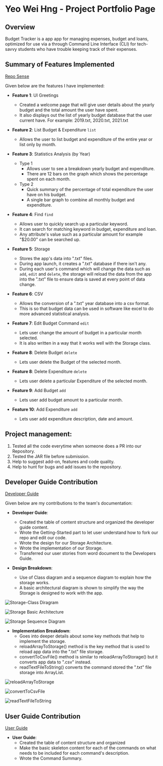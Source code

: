 # Yeo Wei Hng - Project Portfolio Page

## Overview

Budget Tracker is a app app for managing expenses, budget and loans, optimized for 
use via a through Command Line Interface (CLI) for tech-savvy students who have 
trouble keeping track of their expenses.

## Summary of Features Implemented

[Repo Sense](https://nus-cs2113-ay2122s1.github.io/tp-dashboard/?search=&sort=groupTitle&sortWithin=title&timeframe=commit&mergegroup=&groupSelect=groupByRepos&breakdown=true&checkedFileTypes=docs~functional-code~test-code~other&since=2021-09-25&tabOpen=true&tabType=zoom&tabAuthor=naijie2108&tabRepo=AY2122S1-CS2113T-F11-1%2Ftp%5Bmaster%5D&authorshipIsMergeGroup=false&authorshipFileTypes=docs~functional-code~test-code~other&authorshipIsBinaryFileTypeChecked=false&zA=YEOWEIHNGWHYELAB&zR=AY2122S1-CS2113T-F11-2%2Ftp%5Bmaster%5D&zACS=167.6350974930362&zS=2021-09-25&zFS=&zU=2021-11-08&zMG=false&zFTF=commit&zFGS=groupByRepos&zFR=false)

Given below are the features I have implemented:

* **Feature 1**: UI Greetings
  * Created a welcome page that will give user details about the yearly budget and the total 
  amount the user have spent.
  * It also displays out the list of yearly budget database that the user current have. For 
  example: 2019.txt, 2020.txt, 2021.txt

* **Feature 2**: List Budget & Expenditure `list`
  * Allows the user to list budget and expenditure of the entire year or list only by month.

* **Feature 3**: Statistics Analysis (by Year)
  * Type 1
      * Allows user to see a breakdown yearly budget and expenditure. 
      * There are 12 bars on the graph which shows the percentage spent on each month. 
  * Type 2
      * Quick summary of the percentage of total expenditure the user have on his budget.
      * A single bar graph to combine all monthly budget and expenditure.
  
* **Feature 4**: Find `find`
  * Allows user to quickly search up a particular keyword. 
  * It can search for matching keyword in budget, expenditure and loan.
  * Any attribute's value such as a particular amount for example "$20.00" can be searched up.

* **Feature 5**: Storage
  * Stores the app's data into ".txt" files.
  * During app launch, it creates a ".txt" database if there isn't any.
  * During each user's command which will change the data such as `add`, `edit` and `delete`,
    the storage will reload the data from the app into the ".txt" file to ensure data is 
    saved at every point of data change.
  
* **Feature 6**: CSV
  * Allows the conversion of a ".txt" year database into a csv format. 
  * This is so that budget data can be used in software like excel to do more advanced 
    statistical analysis. 

* **Feature 7**: Edit Budget Command `edit`
  * Lets user change the amount of budget in a particular month selected.
  * It is also written in a way that it works well with the Storage class.

* **Feature 8**: Delete Budget `delete`
  * Lets user delete the Budget of the selected month. 

* **Feature 8**: Delete Expenditure `delete`
  * Lets user delete a particular Expenditure of the selected month.

* **Feature 9**: Add Budget `add`
  * Lets user add budget amount to a particular month.

* **Feature 10**: Add Expenditure `add`
  * Lets user add expenditure description, date and amount.

## Project management:

1) Tested all the code everytime when someone does a PR into our Repository.
2) Tested the JAR file before submission. 
3) Help to suggest add-on, features and code quality.
4) Help to hunt for bugs and add issues to the repository.

## Developer Guide Contribution

[Developer Guide](https://github.com/AY2122S1-CS2113T-F11-2/tp/blob/master/docs/DeveloperGuide.md)

Given below are my contributions to the team's documentation:

* **Developer Guide**:
  * Created the table of content structure and organized the developer guide content.
  * Wrote the Getting-Started part to let user understand how to fork our repo and edit 
    our code.
  * Wrote the design for our Storage Architecture. 
  * Wrote the implementation of our Storage. 
  * Transferred our user stories from word document to the Developers Guide. 

* **Design Breakdown**:
  * Use of Class diagram and a sequence diagram to explain how the storage works.
  * A basic architectural diagram is shown to simplify the way the Storage is designed to 
    work with the app. 

![Storage-Class Diragram](../images/Storage-Class_Diagram.png)

![Storage Basic Architecture](../images/StorageBasicaArchitecture.png)

![Storage Sequence Diagram](../images/Storage.png)

* **Implementation Breakdown**:
  * Goes into deeper details about some key methods that help to implement the storage.
  * reloadArrayToStorage() method is the key method that is used to reload app data into 
    the ".txt" file storage.
  * convertToCsvFile() method is similar to reloadArrayToStorage() but it converts app 
    data to ".csv" instead.
  * readTextFileToString() converts the command stored the ".txt" file storage into 
    ArrayList<String>.

![reloadArrayToStorage](../images/reloadArrayToStorage.png)

![convertToCsvFile](../images/convertToCsvFile.png)

![readTextFileToString](../images/readTextFileToString.png)

## User Guide Contribution

[User Guide](https://github.com/AY2122S1-CS2113T-F11-2/tp/blob/master/docs/UserGuide.md)

* **User Guide**:
  * Created the table of content structure and organized 
  * Make the basic skeleton content for each of the commands on what needs to be included
    for each command's description. 
  * Wrote the Command Summary. 
